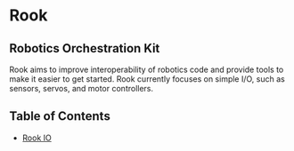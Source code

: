 # Rook

## Robotics Orchestration Kit
Rook aims to improve interoperability of robotics code and provide tools to make it easier to get started.
Rook currently focuses on simple I/O, such as sensors, servos, and motor controllers.

## Table of Contents
* [Rook IO](./io/)
